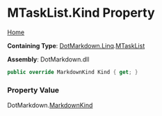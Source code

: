 <a name="_top"></a>

# MTaskList\.Kind Property

[Home](../../../../README.md#_top)

**Containing Type**: [DotMarkdown.Linq](../../README.md#_top)\.[MTaskList](../README.md#_top)

**Assembly**: DotMarkdown\.dll

```csharp
public override MarkdownKind Kind { get; }
```

### Property Value

DotMarkdown\.[MarkdownKind](../../../MarkdownKind/README.md#_top)

